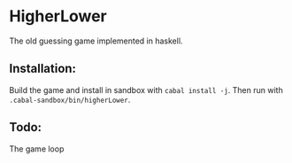 # HigherLower
The old guessing game implemented in haskell.

## Installation:
Build the game and install in sandbox with `cabal install -j`.
Then run with `.cabal-sandbox/bin/higherLower`.

## Todo:
The game loop